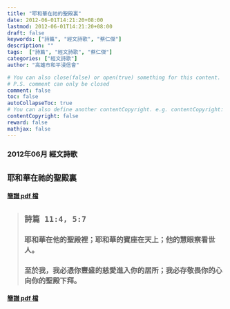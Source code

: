 ```yaml
---
title: "耶和華在祂的聖殿裏"
date: 2012-06-01T14:21:20+08:00
lastmod: 2012-06-01T14:21:20+08:00
draft: false
keywords: ["詩篇", "經文詩歌", "蔡仁傑"]
description: ""
tags:  ["詩篇", "經文詩歌", "蔡仁傑"]
categories: ["經文詩歌"]
author: "高雄市和平浸信會"

# You can also close(false) or open(true) something for this content.
# P.S. comment can only be closed
comment: false
toc: false
autoCollapseToc: true
# You can also define another contentCopyright. e.g. contentCopyright: "This is another copyright."
contentCopyright: false
reward: false
mathjax: false
---
```


### 2012年06月 經文詩歌

## `耶和華在祂的聖殿裏`

#### [簡譜 pdf 檔](/pdf-h/h201206.pdf "耶和華在祂的聖殿裏")

> ## `詩篇 11:4, 5:7`
> 
> ### 耶和華在他的聖殿裡；耶和華的寶座在天上；他的慧眼察看世人。
>
> ### 至於我，我必憑你豐盛的慈愛進入你的居所；我必存敬畏你的心向你的聖殿下拜。

#### [簡譜 pdf 檔](/pdf-h/h201206.pdf "耶和華在祂的聖殿裏")